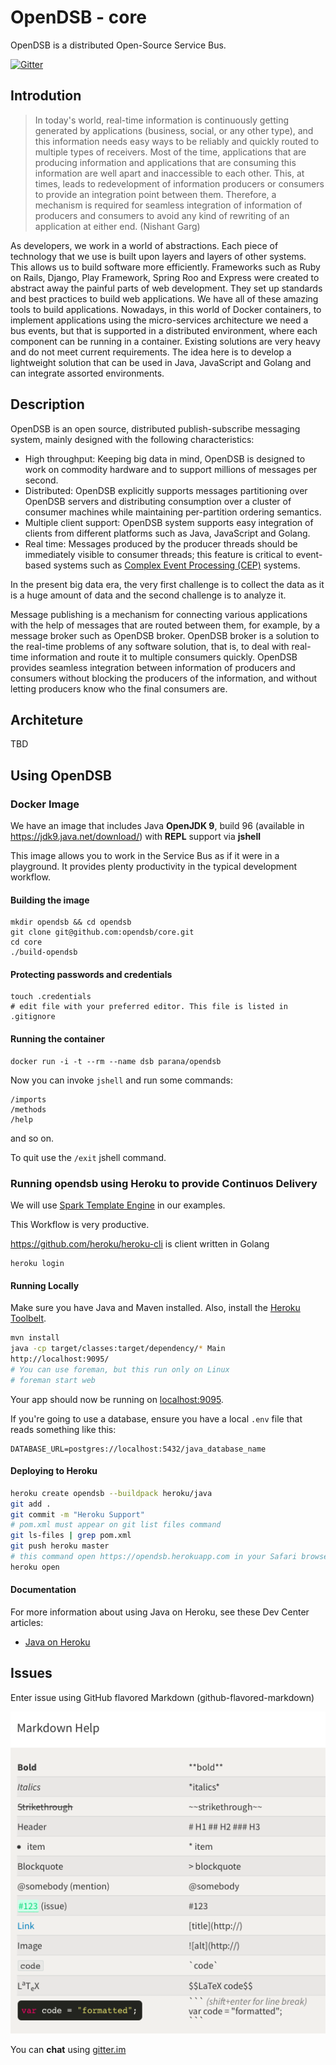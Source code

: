 # OpenDSB - core

OpenDSB is a distributed Open-Source Service Bus. 

[![Gitter](https://badges.gitter.im/opendsb/core.svg)](https://gitter.im/opendsb/core?utm_source=badge&utm_medium=badge&utm_campaign=pr-badge)

## Introdution

> In today's world, real-time information is continuously getting generated by applications (business, social, or any other type), and this information needs easy ways to be reliably and quickly routed to multiple types of receivers. Most of the time, applications that are producing information and applications that are consuming this information are well apart and inaccessible to each other. This, at times, leads to redevelopment of information producers or consumers to provide an integration point between them. Therefore, a mechanism is required for seamless integration of information of producers and consumers to avoid any kind of rewriting of an application at either end. (Nishant Garg)

As developers, we work in a world of abstractions. Each piece of technology 
that we use is built upon layers and layers of other systems. This allows 
us to build software more efficiently. Frameworks such as Ruby on Rails, 
Django, Play Framework, Spring Roo and Express were created to abstract 
away the painful parts of web development. They set up standards and 
best practices to build web applications. We have all of these amazing 
tools to build applications. 
Nowadays, in this world of Docker containers, to implement applications using 
the micro-services architecture we need a bus events, but that is supported 
in a distributed environment, where each component can be running in a 
container. Existing solutions are very heavy and do not meet current 
requirements. The idea here is to develop a lightweight solution that can 
be used in Java, JavaScript and Golang and can integrate assorted environments.

## Description

OpenDSB is an open source, distributed publish-subscribe messaging system, 
mainly designed with the following characteristics:

* High throughput: Keeping big data in mind, OpenDSB is designed to work on commodity hardware and to support millions of messages per second.
* Distributed: OpenDSB explicitly supports messages partitioning over OpenDSB servers and distributing consumption over a cluster of consumer machines while maintaining per-partition ordering semantics.
* Multiple client support: OpenDSB system supports easy integration of clients from different platforms such as Java, JavaScript and Golang.
* Real time: Messages produced by the producer threads should be immediately visible to consumer threads; this feature is critical to event-based systems such as [Complex Event Processing (CEP)](https://en.wikipedia.org/wiki/Complex_event_processing) systems.

In the present big data era, the very first challenge is to collect the data 
as it is a huge amount of data and the second challenge is to analyze it.

Message publishing is a mechanism for connecting various applications with 
the help of messages that are routed between them, for example, by a 
message broker such as OpenDSB broker. OpenDSB broker is a solution to 
the real-time problems of any software solution, that is, to deal with 
real-time information and route it to multiple consumers quickly. 
OpenDSB provides seamless integration between information of producers 
and consumers without blocking the producers of the information, 
and without letting producers know who the final consumers are.

## Architeture

TBD

## Using OpenDSB

### Docker Image

We have an image that includes Java **OpenJDK 9**, build 96 
(available in https://jdk9.java.net/download/) with **REPL** 
support via **jshell**

This image allows you to work in the Service Bus as if it were in a playground.
It provides plenty productivity in the typical development workflow.

#### Building the image

    mkdir opendsb && cd opendsb
    git clone git@github.com:opendsb/core.git
    cd core
    ./build-opendsb

#### Protecting passwords and credentials 

    touch .credentials
    # edit file with your preferred editor. This file is listed in .gitignore

#### Running the container 

    docker run -i -t --rm --name dsb parana/opendsb

Now you can invoke `jshell` and run some commands:

    /imports
    /methods
    /help

and so on.

To quit use the `/exit` jshell command.

### Running opendsb using Heroku to provide Continuos Delivery

We will use [Spark Template Engine](https://github.com/perwendel/spark) in our examples. 

This Workflow is very productive.

https://github.com/heroku/heroku-cli is client written in Golang

    heroku login

#### Running Locally

Make sure you have Java and Maven installed.
Also, install the [Heroku Toolbelt](https://toolbelt.heroku.com/).

```sh
mvn install
java -cp target/classes:target/dependency/* Main
http://localhost:9095/
# You can use foreman, but this run only on Linux
# foreman start web 
```

Your app should now be running on [localhost:9095](http://localhost:9095/).

If you're going to use a database, ensure you have a local `.env` 
file that reads something like this:

```
DATABASE_URL=postgres://localhost:5432/java_database_name
```

#### Deploying to Heroku

```sh
heroku create opendsb --buildpack heroku/java
git add .
git commit -m "Heroku Support"
# pom.xml must appear on git list files command
git ls-files | grep pom.xml
git push heroku master
# this command open https://opendsb.herokuapp.com in your Safari browser
heroku open
```

#### Documentation

For more information about using Java on Heroku, see these Dev Center articles:

- [Java on Heroku](https://devcenter.heroku.com/categories/java)


## Issues

Enter issue using GitHub flavored Markdown (github-flavored-markdown)

![markdown help](https://raw.githubusercontent.com/opendsb/core/master/docs/img/markdown-help.png)

You can **chat** using [gitter.im](https://gitter.im/opendsb/core?utm_source=share-link&utm_medium=link&utm_campaign=share-link)

